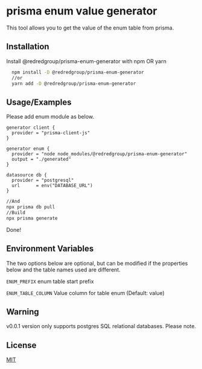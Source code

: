 
# prisma enum value generator

This tool allows you to get the value of the enum table from prisma.


## Installation

Install @redredgroup/prisma-enum-generator with npm OR yarn

```bash
  npm install -D @redredgroup/prisma-enum-generator
  //or
  yarn add -D @redredgroup/prisma-enum-generator
```
    
    
## Usage/Examples

Please add enum module as below.

```prisma
generator client {
  provider = "prisma-client-js"
}

generator enum {
  provider = "node node_modules/@redredgroup/prisma-enum-generator"
  output = "./generated"
}

datasource db {
  provider = "postgresql"
  url      = env("DATABASE_URL")
}
```

```bash
//And 
npx prisma db pull
//Build
npx prisma generate
```

Done!
## Environment Variables

The two options below are optional, but can be modified if the properties below and the table names used are different.

`ENUM_PREFIX` enum table start prefix

`ENUM_TABLE_COLUMN` Value column for table enum (Default: value)


## Warning
v0.0.1 version only supports postgres SQL relational databases. Please note.

## License

[MIT](https://choosealicense.com/licenses/mit/)

